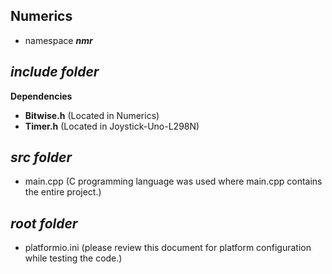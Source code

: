 ## Numerics

- namespace ***nmr***

## ***include folder***

**Dependencies**

- **Bitwise.h**         (Located in Numerics)
- **Timer.h**           (Located in Joystick-Uno-L298N)

## ***src folder***

- main.cpp (C programming language was used where main.cpp contains the entire project.)

## ***root folder***

- platformio.ini        (please review this document for platform configuration while testing the code.)
